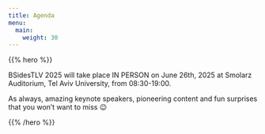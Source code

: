 ```yaml
---
title: Agenda
menu:
  main:
    weight: 30
---
```


{{% hero %}}

BSidesTLV 2025 will take place IN PERSON on June 26th, 2025 at Smolarz Auditorium,
Tel Aviv University, from 08:30-19:00.

As always, amazing keynote speakers, pioneering content and fun surprises that you won’t want to miss 😉

<script type="text/javascript" src="https://sessionize.com/api/v2/xzjbcgbk/view/GridSmart"></script>

{{% /hero %}}
